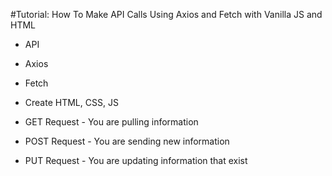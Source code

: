 #Tutorial: How To Make API Calls Using Axios and Fetch with Vanilla JS and HTML

- API
- Axios
- Fetch

- Create HTML, CSS, JS
- GET  Request - You are pulling information
- POST Request - You are sending new information
- PUT Request - You are updating information that exist 